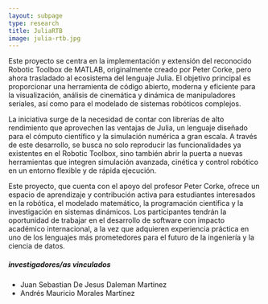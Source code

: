 ```yaml
---
layout: subpage
type: research
title: JuliaRTB
image: julia-rtb.jpg
---
```


Este proyecto se centra en la implementación y extensión del reconocido Robotic Toolbox de MATLAB, originalmente creado por Peter Corke, pero ahora trasladado al ecosistema del lenguaje Julia. El objetivo principal es proporcionar una herramienta de código abierto, moderna y eficiente para la visualización, análisis de cinemática y dinámica de manipuladores seriales, así como para el modelado de sistemas robóticos complejos.

La iniciativa surge de la necesidad de contar con librerías de alto rendimiento que aprovechen las ventajas de Julia, un lenguaje diseñado para el cómputo científico y la simulación numérica a gran escala. A través de este desarrollo, se busca no solo reproducir las funcionalidades ya existentes en el Robotic Toolbox, sino también abrir la puerta a nuevas herramientas que integren simulación avanzada, cinética y control robótico en un entorno flexible y de rápida ejecución.

Este proyecto, que cuenta con el apoyo del profesor Peter Corke, ofrece un espacio de aprendizaje y contribución activa para estudiantes interesados en la robótica, el modelado matemático, la programación científica y la investigación en sistemas dinámicos. Los participantes tendrán la oportunidad de trabajar en el desarrollo de software con impacto académico internacional, a la vez que adquieren experiencia práctica en uno de los lenguajes más prometedores para el futuro de la ingeniería y la ciencia de datos.
##### investigadores/as vinculados   
-  Juan Sebastian De Jesus Daleman Martinez 
-  Andrés Mauricio Morales Martínez

